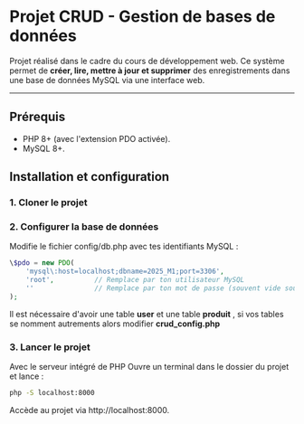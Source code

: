 # Projet CRUD - Gestion de bases de données

Projet réalisé dans le cadre du cours de développement web. Ce système permet de **créer, lire, mettre à jour et supprimer** des enregistrements dans une base de données MySQL via une interface web.

---

## **Prérequis**
- PHP 8+ (avec l'extension PDO activée).
- MySQL 8+.

##  **Installation et configuration**

### **1. Cloner le projet**

### **2. Configurer la base de données**
Modifie le fichier config/db.php avec tes identifiants MySQL :
```php
\$pdo = new PDO(
    'mysql\:host=localhost;dbname=2025_M1;port=3306',
    'root',          // Remplace par ton utilisateur MySQL
    ''               // Remplace par ton mot de passe (souvent vide sous XAMPP)
);
```
Il est nécessaire d'avoir une table **user** et une table **produit** , si vos tables se nomment autrements alors modifier **crud_config.php**

### 3. Lancer le projet
Avec le serveur intégré de PHP
Ouvre un terminal dans le dossier du projet et lance :
```bash
php -S localhost:8000
```
Accède au projet via http://localhost:8000.

